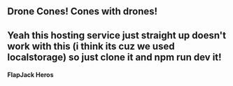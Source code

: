 ## Drone Cones! Cones with drones! ##

## Yeah this hosting service just straight up doesn't work with this (i think its cuz we used localstorage) so just clone it and npm run dev it!

#### FlapJack Heros ####
